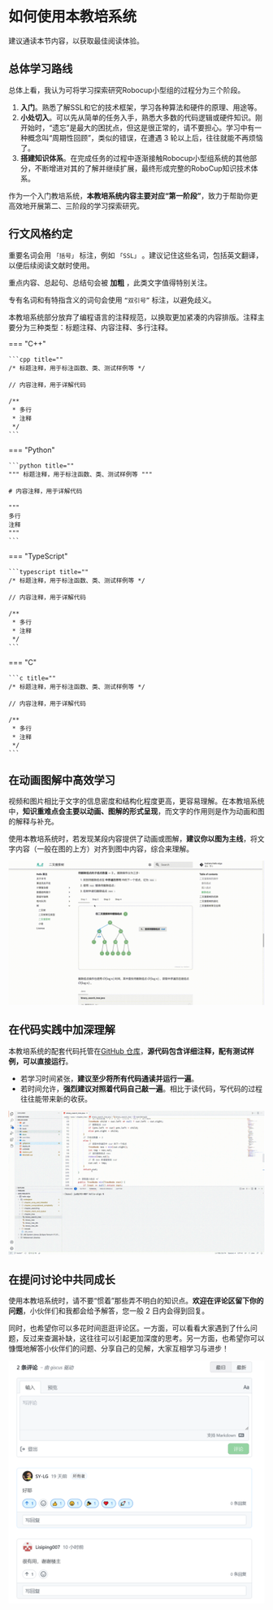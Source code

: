 # 如何使用本教培系统

建议通读本节内容，以获取最佳阅读体验。

## 总体学习路线

总体上看，我认为可将学习探索研究Robocup小型组的过程分为三个阶段。

1. **入门**。熟悉了解SSL和它的技术框架，学习各种算法和硬件的原理、用途等。
2. **小处切入**。可以先从简单的任务入手，熟悉大多数的代码逻辑或硬件知识。刚开始时，“遗忘”是最大的困扰点，但这是很正常的，请不要担心。学习中有一种概念叫“周期性回顾”，类似的错误，在遭遇 3 轮以上后，往往就能不再烦恼了。
3. **搭建知识体系**。在完成任务的过程中逐渐接触Robocup小型组系统的其他部分，不断增进对其的了解并继续扩展，最终形成完整的RoboCup知识技术体系。

作为一个入门教培系统，**本教培系统内容主要对应“第一阶段”**，致力于帮助你更高效地开展第二、三阶段的学习探索研究。

## 行文风格约定

重要名词会用 `「括号」` 标注，例如 `「SSL」` 。建议记住这些名词，包括英文翻译，以便后续阅读文献时使用。

重点内容、总起句、总结句会被 **加粗** ，此类文字值得特别关注。

专有名词和有特指含义的词句会使用 `“双引号”` 标注，以避免歧义。

本教培系统部分放弃了编程语言的注释规范，以换取更加紧凑的内容排版。注释主要分为三种类型：标题注释、内容注释、多行注释。

=== "C++"

    ```cpp title=""
    /* 标题注释，用于标注函数、类、测试样例等 */
    
    // 内容注释，用于详解代码
    
    /**
     * 多行
     * 注释
     */
    ```

=== "Python"

    ```python title=""
    """ 标题注释，用于标注函数、类、测试样例等 """
    
    # 内容注释，用于详解代码
    
    """
    多行
    注释
    """
    ```

=== "TypeScript"

    ```typescript title=""
    /* 标题注释，用于标注函数、类、测试样例等 */
    
    // 内容注释，用于详解代码
    
    /**
     * 多行
     * 注释
     */
    ```

=== "C"

    ```c title=""
    /* 标题注释，用于标注函数、类、测试样例等 */
    
    // 内容注释，用于详解代码
    
    /**
     * 多行
     * 注释
     */
    ```

## 在动画图解中高效学习

视频和图片相比于文字的信息密度和结构化程度更高，更容易理解。在本教培系统中，**知识重难点会主要以动画、图解的形式呈现**，而文字的作用则是作为动画和图的解释与补充。

使用本教培系统时，若发现某段内容提供了动画或图解，**建议你以图为主线**，将文字内容（一般在图的上方）对齐到图中内容，综合来理解。

![动画图解示例](suggestions.assets/animation.gif)

## 在代码实践中加深理解

本教培系统的配套代码托管在[GitHub 仓库](https://github.com/SY-LG/SSL-Wiki)，**源代码包含详细注释，配有测试样例，可以直接运行**。

- 若学习时间紧张，**建议至少将所有代码通读并运行一遍**。
- 若时间允许，**强烈建议对照着代码自己敲一遍**。相比于读代码，写代码的过程往往能带来新的收获。

![运行代码示例](suggestions.assets/running_code.gif)

## 在提问讨论中共同成长

使用本教培系统时，请不要“惯着”那些弄不明白的知识点。**欢迎在评论区留下你的问题**，小伙伴们和我都会给予解答，您一般 2 日内会得到回复。

同时，也希望你可以多花时间逛逛评论区。一方面，可以看看大家遇到了什么问题，反过来查漏补缺，这往往可以引起更加深度的思考。另一方面，也希望你可以慷慨地解答小伙伴们的问题、分享自己的见解，大家互相学习与进步！

![评论区示例](suggestions.assets/comment.png)
